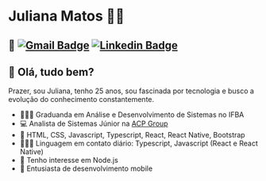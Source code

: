 # Juliana Matos 👩‍💻
## 📍 [![Gmail Badge](https://img.shields.io/badge/-Gmail-D44638?style=flat-square&logo=Gmail&logoColor=white&link=mailto:jumatosk@gmail.com)](mailto:jumatosk@gmail.com) [![Linkedin Badge](https://img.shields.io/badge/-LinkedIn-006192?style=flat-square&logo=Linkedin&logoColor=white&link=https://www.linkedin.com/in/jumatosk/)](https://www.linkedin.com/in/jumatosk/) 

## 👋 Olá, tudo bem?
Prazer, sou Juliana, tenho 25 anos, sou fascinada por tecnologia e busco a evolução do conhecimento constantemente.

 - 👩🏻‍🎓 Graduanda em Análise e Desenvolvimento de Sistemas no IFBA
 - 💻 Analista de Sistemas Júnior na <a href="https://www.acpgroup.com.br/">ACP Group</a>
 - 🧠 HTML, CSS, Javascript, Typescript, React, React Native, Bootstrap
 - 👩🏻‍💻 Linguagem em contato diário: Typescript, Javascript (React e React Native)
 - 📝 Tenho interesse em Node.js
 - 📱 Entusiasta de desenvolvimento mobile
